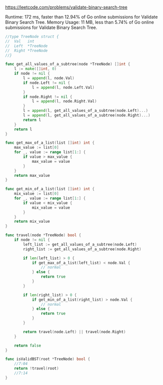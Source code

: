https://leetcode.com/problems/validate-binary-search-tree


Runtime: 172 ms, faster than 12.94% of Go online submissions for Validate Binary Search Tree.
Memory Usage: 11 MB, less than 5.74% of Go online submissions for Validate Binary Search Tree.


```go
//type TreeNode struct {
//	Val   int
//	Left  *TreeNode
//	Right *TreeNode
//}

func get_all_values_of_a_subtree(node *TreeNode) []int {
	l := make([]int, 0)
	if node != nil {
		l = append(l, node.Val)
		if node.Left != nil {
			l = append(l, node.Left.Val)
		}
		if node.Right != nil {
			l = append(l, node.Right.Val)
		}
		l = append(l, get_all_values_of_a_subtree(node.Left)...)
		l = append(l, get_all_values_of_a_subtree(node.Right)...)
		return l
	}
	return l
}

func get_max_of_a_list(list []int) int {
	max_value := list[0]
	for _, value := range list[1:] {
		if value > max_value {
			max_value = value
		}
	}
	return max_value
}

func get_min_of_a_list(list []int) int {
	mix_value := list[0]
	for _, value := range list[1:] {
		if value < mix_value {
			mix_value = value
		}
	}
	return mix_value
}

func travel(node *TreeNode) bool {
	if node != nil {
		left_list := get_all_values_of_a_subtree(node.Left)
		right_list := get_all_values_of_a_subtree(node.Right)

		if len(left_list) > 0 {
			if get_max_of_a_list(left_list) < node.Val {
				// normal
			} else {
				return true
			}
		}

		if len(right_list) > 0 {
			if get_min_of_a_list(right_list) > node.Val {
				// normal
			} else {
				return true
			}
		}

		return travel(node.Left) || travel(node.Right)
	}

	return false
}

func isValidBST(root *TreeNode) bool {
	//7:04
	return !travel(root)
	//7:14
}
```